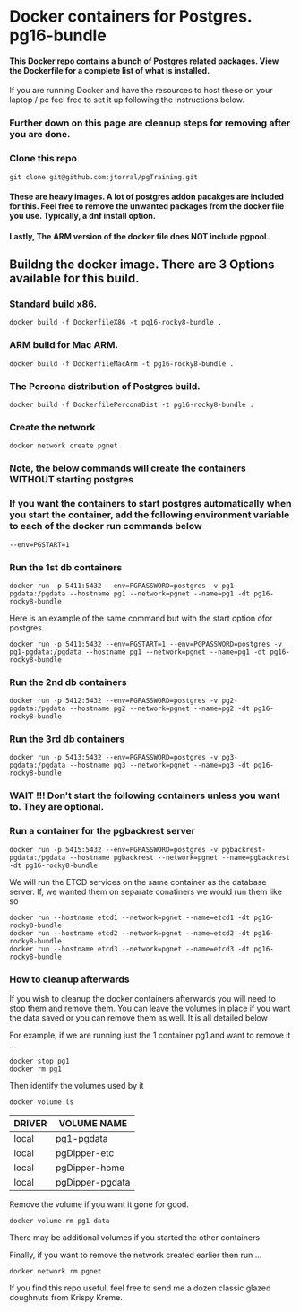 # Docker containers for Postgres. pg16-bundle

####  This Docker repo contains a bunch of Postgres related packages. View the Dockerfile for a complete list of what is installed.

If you are running Docker and have the resources to host these on your laptop / pc feel free to set it up following the instructions below.

### Further down on this page are cleanup steps for removing after you are done.



### Clone this repo

    git clone git@github.com:jtorral/pgTraining.git


#### These are heavy images. A lot of postgres addon pacakges are included for this. Feel free to remove the unwanted packages from the docker file you use. Typically, a dnf install option.  
#### Lastly, The ARM version of the docker file does NOT include pgpool. 



## Buildng the docker image.  There are 3 Options available for this build. 


### Standard build x86. 

    docker build -f DockerfileX86 -t pg16-rocky8-bundle .

### ARM build for Mac ARM. 

    docker build -f DockerfileMacArm -t pg16-rocky8-bundle .

### The Percona distribution of Postgres build. 

    docker build -f DockerfilePerconaDist -t pg16-rocky8-bundle .



### Create the network 

    docker network create pgnet


### Note, the below commands will create the containers WITHOUT starting postgres
### If you want the containers to start postgres automatically when you start the container, add the following environment variable to each of the docker run commands below

    --env=PGSTART=1

### Run the 1st db containers

    docker run -p 5411:5432 --env=PGPASSWORD=postgres -v pg1-pgdata:/pgdata --hostname pg1 --network=pgnet --name=pg1 -dt pg16-rocky8-bundle

Here is an example of the same command but with the start option ofor postgres.

    docker run -p 5411:5432 --env=PGSTART=1 --env=PGPASSWORD=postgres -v pg1-pgdata:/pgdata --hostname pg1 --network=pgnet --name=pg1 -dt pg16-rocky8-bundle

### Run the 2nd db containers

    docker run -p 5412:5432 --env=PGPASSWORD=postgres -v pg2-pgdata:/pgdata --hostname pg2 --network=pgnet --name=pg2 -dt pg16-rocky8-bundle


### Run the 3rd db containers

    docker run -p 5413:5432 --env=PGPASSWORD=postgres -v pg3-pgdata:/pgdata --hostname pg3 --network=pgnet --name=pg3 -dt pg16-rocky8-bundle



### WAIT !!! Don't start the following containers unless you want to. They are optional. ### 


### Run a container for the pgbackrest server

    docker run -p 5415:5432 --env=PGPASSWORD=postgres -v pgbackrest-pgdata:/pgdata --hostname pgbackrest --network=pgnet --name=pgbackrest -dt pg16-rocky8-bundle


We will run the ETCD services on the same container as the database server.  If, we wanted them on separate conatiners we would run them like so

    docker run --hostname etcd1 --network=pgnet --name=etcd1 -dt pg16-rocky8-bundle
    docker run --hostname etcd2 --network=pgnet --name=etcd2 -dt pg16-rocky8-bundle
    docker run --hostname etcd3 --network=pgnet --name=etcd3 -dt pg16-rocky8-bundle


### How to cleanup afterwards ###

If you wish to cleanup the docker containers afterwards you will need to stop them and remove them.
You can leave the volumes in place if you want the data saved or you can remove them as well. It is all detailed below



For example, if we are running just the 1 container pg1 and want to remove it ...


    docker stop pg1
    docker rm pg1


Then identify the volumes used by it

    docker volume ls


|DRIVER|    VOLUME NAME|
|---|---|
|local|pg1-pgdata|
|local|pgDipper-etc|
|local|pgDipper-home|
|local|pgDipper-pgdata|


Remove the volume if you want it gone for good.

    docker volume rm pg1-data

There may be additional volumes if you started the other containers

Finally, if you want to remove the network created earlier then run ...

    docker network rm pgnet


If you find this repo useful, feel free to send me a dozen classic glazed doughnuts from Krispy Kreme.
